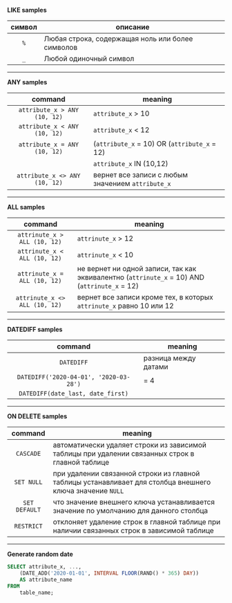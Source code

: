 **LIKE samples**

| символ | описание |
|:----:|------|
| `%` | Любая строка, содержащая ноль или более символов |
| `_` | Любой одиночный символ |
___
**ANY samples**

| command | meaning |
|:----:|------|
| `attribute_x > ANY (10, 12)` | `attribute_x` > 10 |
| `attribute_x < ANY (10, 12)` | `attribute_x` < 12 |
| `attribute_x = ANY (10, 12)` | (`attribute_x` = 10) OR (`attribute_x` = 12) |
|| `attribute_x` IN  (10,12) |
| `attribute_x <> ANY (10, 12)` | вернет все записи с любым значением `attribute_x` |
___
**ALL samples**

| command | meaning |
|:----:|------|
| `attrinute_x > ALL (10, 12)` | `attrinute_x` > 12 |
| `attrinute_x < ALL (10, 12)` | `attrinute_x` < 10 |
| `attrinute_x = ALL (10, 12)` | не вернет ни одной записи, так как эквивалентно (`attrinute_x` = 10) AND (`attrinute_x` = 12) |
| `attrinute_x <> ALL (10, 12)` | вернет все записи кроме тех,  в которых `attrinute_x` равно 10 или 12 |
___
**DATEDIFF samples**

| command | meaning |
|:----:|------|
| `DATEDIFF` | разница между датами |
| `DATEDIFF('2020-04-01', '2020-03-28')` | = 4 |
| `DATEDIFF(date_last, date_first)` ||
___
**ON DELETE samples**

| command | meaning |
|:----:|------|
| `CASCADE` | автоматически удаляет строки из зависимой таблицы при удалении  связанных строк в главной таблице |
| `SET NULL` | при удалении  связанной строки из главной таблицы устанавливает для столбца внешнего ключа значение `NULL` |
| `SET DEFAULT` | что значение  внешнего ключа устанавливается значение по умолчанию для данного столбца |
| `RESTRICT` | отклоняет удаление строк в главной таблице при наличии связанных строк в зависимой таблице |
___
**Generate random date**

``` SQL
SELECT attribute_x, ...,
    (DATE_ADD('2020-01-01', INTERVAL FLOOR(RAND() * 365) DAY)) 
    AS attribute_name
FROM 
    table_name;
```